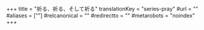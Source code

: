 +++
title = "祈る、祈る、そして祈る"
translationKey = "series-pray"
#url = ""
#aliases = [""]
#relcanonical = ""
#redirectto = ""
#metarobots = "noindex"
+++
